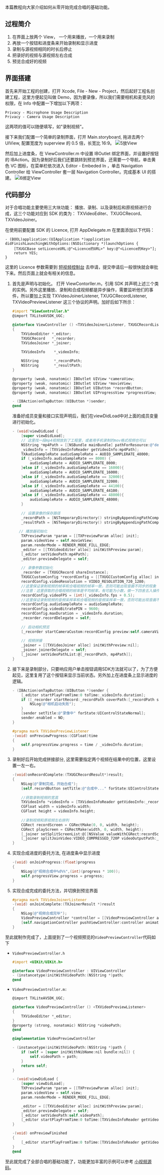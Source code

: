 本篇教程向大家介绍如何从零开始完成合唱的基础功能。

## 过程简介

1. 在界面上放两个 View， 一个用来播放，一个用来录制
2. 再放一个按钮和进度条来开始录制和显示进度
3. 录制与源视频相同的时长后停止
4. 把录好的视频与源视频左右合成
5. 预览合成好的视频

## 界面搭建
首先来开始工程的创建，打开 Xcode, File - New - Project，然后起好工程名创建工程，这里方便起见叫做 Demo，因为要录像，所以我们需要相机和麦克风的权限，在 Info 中配置一下增加以下两项：
```
Privacy - Microphone Usage Description
Privacy - Camera Usage Description
```

这两项的值可以随便填写，如"录制视频"。

接下来我们配置一个简单的录制界面，打开 Main.storyboard, 拖进去两个 UIView, 配置宽度为 superview 的 0.5 倍，长宽比 16:9。
![5放View](https://main.qcloudimg.com/raw/757835bb36355f7e702a364d9740eb1e.png)

然后加上进度条，在 ViewController.m 中设置 IBOutlet 绑定界面，并设置好按钮的 IBAction。因为录制好后我们还要跳转到预览界面，还需要一个导航，单击黄色 VC 图标，在菜单栏依次进入 Editor - Embeded In ，单击 Navigation Controller 给 ViewController 套一层 Navigation Controller。完成基本 UI 的搭建。
![6绑定View](https://main.qcloudimg.com/raw/cbdc197ae0ac5856413efb956dd5893d.png)


## 代码部分

对于合唱功能主要使用三大块功能： 播放、录制、以及录制后和原视频进行合成，这三个功能对应到 SDK 的类为： TXVideoEditer、TXUGCRecord、TXVideoJoiner。

在使用前要配置 SDK 的 Licence, 打开 AppDelegate.m 在里面添加以下代码：

```objc
- (BOOL)application:(UIApplication *)application didFinishLaunchingWithOptions:(NSDictionary *)launchOptions {
    [TXUGCBase setLicenceURL:@"<Licence的URL>" key:@"<Licence的Key>"];
    return YES;
}
```

这里的 Licence 参数需要到 [短视频控制台](https://console.cloud.tencent.com/vod/license) 去申请，提交申请后一般很快就会审批下来。然后页面上就会有相关的信息。

1. 首先是声明与初始化。
    打开 ViewContorller.m，引用 SDK 并声明上述三个类的实例。另外这里播放、录制和合成视频都是异步操作，需要监听他们的事件，所以要加上实现 TXVideoJoinerListener, TXUGCRecordListener, TXVideoPreviewListener 这三个协议的声明。加好后如下所示：
    ```objective-c
    #import "ViewController.h"
    @import TXLiteAVSDK_UGC;

    @interface ViewController () <TXVideoJoinerListener, TXUGCRecordListener, TXVideoPreviewListener>
    {
        TXVideoEditer *_editor;
        TXUGCRecord   *_recorder;
        TXVideoJoiner *_joiner;

        TXVideoInfo    *_videoInfo;
        
        NSString       *_recordPath;
        NSString       *_resultPath;
    }

    @property (weak, nonatomic) IBOutlet UIView *cameraView;
    @property (weak, nonatomic) IBOutlet UIView *movieView;
    @property (weak, nonatomic) IBOutlet UIButton *recordButton;
    @property (weak, nonatomic) IBOutlet UIProgressView *progressView;

    - (IBAction)onTapButton:(UIButton *)sender;
    @end
    ```
    准备好成员变量和接口实现声明后，我们在viewDidLoad中对上面的成员变量进行初始化。
    ```objective-c
    - (void)viewDidLoad {
        [super viewDidLoad];
        // 这里找一段mp4视频放到了工程里，或者用手机录制的mov格式视频也可以
        NSString *mp4Path = [[NSBundle mainBundle] pathForResource:@"demo" ofType:@"mp4"];
        _videoInfo = [TXVideoInfoReader getVideoInfo:mp4Path];
        TXAudioSampleRate audioSampleRate = AUDIO_SAMPLERATE_48000;
        if (_videoInfo.audioSampleRate == 8000) {
            audioSampleRate = AUDIO_SAMPLERATE_8000;
        }else if (_videoInfo.audioSampleRate == 16000){
            audioSampleRate = AUDIO_SAMPLERATE_16000;
        }else if (_videoInfo.audioSampleRate == 32000){
            audioSampleRate = AUDIO_SAMPLERATE_32000;
        }else if (_videoInfo.audioSampleRate == 44100){
            audioSampleRate = AUDIO_SAMPLERATE_44100;
        }else if (_videoInfo.audioSampleRate == 48000){
            audioSampleRate = AUDIO_SAMPLERATE_48000;
        }
        
        // 设置录像的保存路径
        _recordPath = [NSTemporaryDirectory() stringByAppendingPathComponent:@"record.mp4"];
        _resultPath = [NSTemporaryDirectory() stringByAppendingPathComponent:@"result.mp4"];
         
       // 播放器初始化
        TXPreviewParam *param = [[TXPreviewParam alloc] init];
        param.videoView = self.movieView;
        param.renderMode = RENDER_MODE_FILL_EDGE;
        _editor = [[TXVideoEditer alloc] initWithPreview:param];
        [_editor setVideoPath:mp4Path];
        _editor.previewDelegate = self;
        
        // 录像参数初始化
        _recorder = [TXUGCRecord shareInstance];
        TXUGCCustomConfig *recordConfig = [[TXUGCCustomConfig alloc] init];
        recordConfig.videoResolution = VIDEO_RESOLUTION_720_1280;
        //这里保证录制视频的帧率和合唱视频的帧率一致，否则可能出现音画不同步的现象
        //注意：这里获取的合唱视频的帧率是平均帧率，有可能为小数，做一下四舍五入操作
        recordConfig.videoFPS = (int)(_videoInfo.fps + 0.5);
        //这里保证录制视频的音频采样率和合唱视频的音频采样率一致，否则可能出现音画不同步的现象
        recordConfig.audioSampleRate = audioSampleRate;
        recordConfig.videoBitratePIN = 9600;
        recordConfig.maxDuration = _videoInfo.duration;
        _recorder.recordDelegate = self;
        
        // 启动相机预览
        [_recorder startCameraCustom:recordConfig preview:self.cameraView];
        
        // 视频拼接
        _joiner = [[TXVideoJoiner alloc] initWithPreview:nil];
        _joiner.joinerDelegate = self;
        [_joiner setVideoPathList:@[_recordPath, mp4Path]];
    }
    ```
    
2. 接下来是录制部分，只要响应用户单击按钮调用SDK方法就可以了，为了方便起见，这里复用了这个按钮来显示当前状态。另外加上在进度条上显示进度的逻辑。
    ```objective-c
    - (IBAction)onTapButton:(UIButton *)sender {
        [_editor startPlayFromTime:0 toTime:_videoInfo.duration];
        if ([_recorder startRecord:_recordPath coverPath:[_recordPath stringByAppendingString:@".png"]] != 0) {
            NSLog(@"相机启动失败");
        }
        [sender setTitle:@"录像中" forState:UIControlStateNormal];
        sender.enabled = NO;
    }

    #pragma mark TXVideoPreviewListener
    -(void) onPreviewProgress:(CGFloat)time
    {
        self.progressView.progress = time / _videoInfo.duration;    
    }
    ```

3. 录制好后开始完成拼接部分, 这里需要指定两个视频在结果中的位置，这里设置一左一右。
    ```objective-c
    -(void)onRecordComplete:(TXUGCRecordResult*)result;
    {
        NSLog(@"录制完成，开始合成");
        [self.recordButton setTitle:@"合成中..." forState:UIControlStateNormal];
        
        //获取录制视频的宽高
        TXVideoInfo *videoInfo = [TXVideoInfoReader getVideoInfo:_recordPath];
        CGFloat width = videoInfo.width;
        CGFloat height = videoInfo.height;
        
        //录制视频和原视频左右排列
        CGRect recordScreen = CGRectMake(0, 0, width, height);
        CGRect playScreen = CGRectMake(width, 0, width, height);
        [_joiner setSplitScreenList:@[[NSValue valueWithCGRect:recordScreen],[NSValue valueWithCGRect:playScreen]] canvasWidth:width * 2 canvasHeight:height];
        [_joiner splitJoinVideo:VIDEO_COMPRESSED_720P videoOutputPath:_resultPath];
    }
    ```

4. 实现合成进度的委托方法, 在进度条中显示进度   
    ```objective-c
    -(void) onJoinProgress:(float)progress
    {
        NSLog(@"视频合成中%d%%",(int)(progress * 100));
        self.progressView.progress = progress;
    }
    ```

5. 实现合成完成的委托方法，并切换到预览界面
    ```objective-c
    #pragma mark TXVideoJoinerListener
    -(void) onJoinComplete:(TXJoinerResult *)result
    {
        NSLog(@"视频合成完毕");
        VideoPreviewController *controller = [[VideoPreviewController alloc] initWithVideoPath:_resultPath];
        [self.navigationController pushViewController:controller animated:YES];
    }
    ```

至此就制作完成了，上面提到了一个视频预览的`VideoPreviewController`代码如下
- `VideoPreviewController.h`

    ```objective-c
    #import <UIKit/UIKit.h>

    @interface VideoPreviewController : UIViewController
    - (instancetype)initWithVideoPath:(NSString *)path;
    @end
    ```

- `VideoPreviewController.m:`

    ```objective-c
    @import TXLiteAVSDK_UGC;

    @interface VideoPreviewController () <TXVideoPreviewListener>
    {
        TXVideoEditer *_editor;
    }
    @property (strong, nonatomic) NSString *videoPath;
    @end

    @implementation VideoPreviewController

    - (instancetype)initWithVideoPath:(NSString *)path {
        if (self = [super initWithNibName:nil bundle:nil]) {
            self.videoPath = path;
        }
        return self;
    }

    - (void)viewDidLoad {
        [super viewDidLoad];
        TXPreviewParam *param = [[TXPreviewParam alloc] init];
        param.videoView = self.view;
        param.renderMode = RENDER_MODE_FILL_EDGE;

        _editor = [[TXVideoEditer alloc] initWithPreview:param];
        _editor.previewDelegate = self;
        [_editor setVideoPath:self.videoPath];
        [_editor startPlayFromTime:0 toTime:[TXVideoInfoReader getVideoInfo:self.videoPath].duration];
    }

    -(void) onPreviewFinished
    {
        [_editor startPlayFromTime:0 toTime:[TXVideoInfoReader getVideoInfo:self.videoPath].duration];
    }
    @end
    ```

至此就完成了全部合唱的基础功能了，功能更加丰富的示例可以参考  [小视频源码](https://cloud.tencent.com/document/product/584/9366#APP)。

